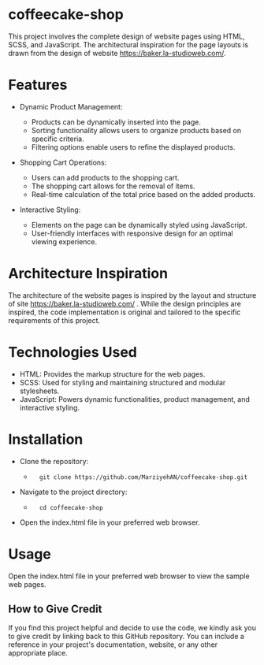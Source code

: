 # coffeecake-shop
This project involves the complete design of website pages using HTML, SCSS, and JavaScript. The architectural inspiration for the page layouts is drawn from the design of website https://baker.la-studioweb.com/.

# Features
- Dynamic Product Management:

  - Products can be dynamically inserted into the page.
  - Sorting functionality allows users to organize products based on specific criteria.
  - Filtering options enable users to refine the displayed products.

- Shopping Cart Operations:

  - Users can add products to the shopping cart.
  - The shopping cart allows for the removal of items.
  - Real-time calculation of the total price based on the added products.
    
- Interactive Styling:

  - Elements on the page can be dynamically styled using JavaScript.
  - User-friendly interfaces with responsive design for an optimal viewing experience.

# Architecture Inspiration
The architecture of the website pages is inspired by the layout and structure of site  https://baker.la-studioweb.com/ . While the design principles are inspired, the code implementation is original and tailored to the specific requirements of this project.

# Technologies Used
  - HTML: Provides the markup structure for the web pages.
  - SCSS: Used for styling and maintaining structured and modular stylesheets.
  - JavaScript: Powers dynamic functionalities, product management, and interactive styling.

# Installation
  - Clone the repository:
    - <pre> <code> git clone https://github.com/MarziyehAN/coffeecake-shop.git </code> </pre>
  - Navigate to the project directory:
    - <pre> <code> cd coffeecake-shop </code> </pre> 
  - Open the index.html file in your preferred web browser.

# Usage
Open the index.html file in your preferred web browser to view the sample web pages.

## How to Give Credit

If you find this project helpful and decide to use the code, we kindly ask you to give credit by linking back to this GitHub repository. You can include a reference in your project's documentation, website, or any other appropriate place.

















